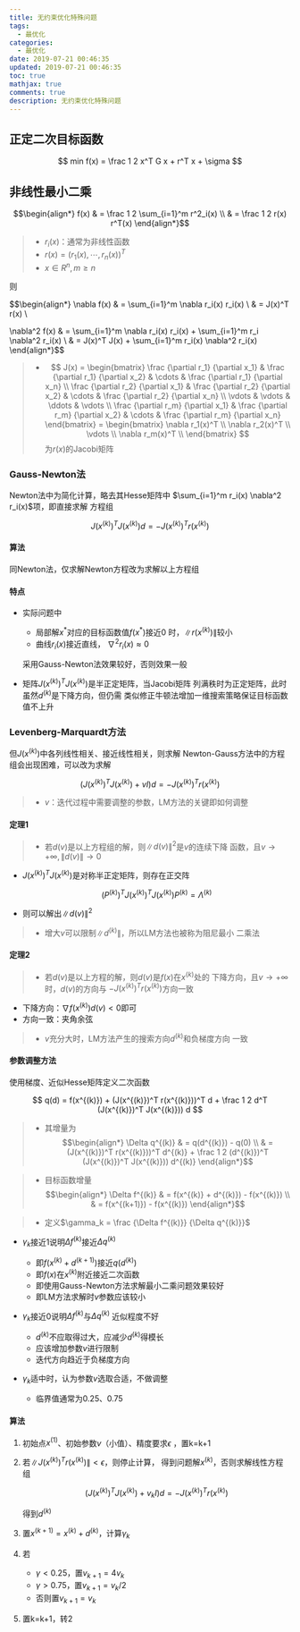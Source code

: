 ```yaml
---
title: 无约束优化特殊问题
tags:
  - 最优化
categories:
  - 最优化
date: 2019-07-21 00:46:35
updated: 2019-07-21 00:46:35
toc: true
mathjax: true
comments: true
description: 无约束优化特殊问题
---
```


##	正定二次目标函数

$$
min f(x) = \frac 1 2 x^T G x + r^T x + \sigma
$$

##	非线性最小二乘

$$\begin{align*}
f(x) & = \frac 1 2 \sum_{i=1}^m r^2_i(x) \\
& = \frac 1 2 r(x) r^T(x)
\end{align*}$$

> - $r_i(x)$：通常为非线性函数
> - $r(x) = (r_1(x), \cdots, r_n(x))^T$
> - $x \in R^n, m \geq n$

则

$$\begin{align*}
\nabla f(x) & = \sum_{i=1}^m \nabla r_i(x)
	r_i(x) \\
& = J(x)^T r(x) \\

\nabla^2 f(x) & = \sum_{i=1}^m \nabla r_i(x)
	r_i(x) + \sum_{i=1}^m r_i \nabla^2 r_i(x) \\
& = J(x)^T J(x) + \sum_{i=1}^m r_i(x) \nabla^2 r_i(x)
\end{align*}$$

> - $$
	J(x) = \begin{bmatrix}
	\frac {\partial r_1} {\partial x_1} &
		\frac {\partial r_1} {\partial x_2} & \cdots &
		\frac {\partial r_1} {\partial x_n} \\
	\frac {\partial r_2} {\partial x_1} &
		\frac {\partial r_2} {\partial x_2} & \cdots &
		\frac {\partial r_2} {\partial x_n} \\
	\vdots & \vdots & \ddots & \vdots \\
	\frac {\partial r_m} {\partial x_1} &
		\frac {\partial r_m} {\partial x_2} & \cdots &
		\frac {\partial r_m} {\partial x_n}
	\end{bmatrix}
	= \begin{bmatrix}
	\nabla r_1(x)^T \\
	\nabla r_2(x)^T \\
	\vdots \\
	\nabla r_m(x)^T \\
	\end{bmatrix}
	$$
	为$r(x)$的Jacobi矩阵

###	Gauss-Newton法

Newton法中为简化计算，略去其Hesse矩阵中
$\sum_{i=1}^m r_i(x) \nabla^2 r_i(x)$项，即直接求解
方程组

$$
J(x^{(k)})^T J(x^{(k)}) d = -J(x^{(k)})^T r(x^{(k)})
$$

####	算法

同Newton法，仅求解Newton方程改为求解以上方程组

####	特点

-	实际问题中

	-	局部解$x^{ * }$对应的目标函数值$f(x^{ * })$接近0
		时，$\|r(x^{(k)})\|$较小
	-	曲线$r_i(x)$接近直线，
		$\nabla^2 r_i(x) \approx 0$

	采用Gauss-Newton法效果较好，否则效果一般

-	矩阵$J(x^{(k)})^T J(x^{(k)})$是半正定矩阵，当Jacobi矩阵
	列满秩时为正定矩阵，此时虽然$d^{(k)}$是下降方向，但仍需
	类似修正牛顿法增加一维搜索策略保证目标函数值不上升

###	Levenberg-Marquardt方法

但$J(x^{(k)})$中各列线性相关、接近线性相关，则求解
Newton-Gauss方法中的方程组会出现困难，可以改为求解

$$
(J(x^{(k)})^T J(x^{(k)}) + vI) d = -J(x^{(k)})^T r(x^{(k)})
$$

> - $v$：迭代过程中需要调整的参数，LM方法的关键即如何调整

####	定理1

> - 若$d(v)$是以上方程组的解，则$\|d(v)\|^2$是$v$的连续下降
	函数，且$v \rightarrow +\infty, \|d(v)\| \rightarrow 0$

-	$J(x^{(k)})^T J(x^{(k)})$是对称半正定矩阵，则存在正交阵

	$$
	(P^{(k)})^T J(x^{(k)})^T J(x^{(k)}) P^{(k)} =
		\Lambda^{(k)}
	$$

-	则可以解出$\|d(v)\|^2$

> - 增大$v$可以限制$\|d^{(k)}\|$，所以LM方法也被称为阻尼最小
	二乘法

####	定理2

> - 若$d(v)$是以上方程的解，则$d(v)$是$f(x)$在$x^{(k)}$处的
	下降方向，且$v \rightarrow + \infty$时，$d(v)$的方向与
	$-J(x^{(k)})^T r(x^{(k)})$方向一致

-	下降方向：$\nabla f(x^{(k)}) d(v) < 0$即可
-	方向一致：夹角余弦

> - $v$充分大时，LM方法产生的搜索方向$d^{(k)}$和负梯度方向
	一致

####	参数调整方法

使用梯度、近似Hesse矩阵定义二次函数

$$
q(d) = f(x^{(k)}) + (J(x^{(k)})^T r(x^{(k)}))^T d +
	\frac 1 2 d^T (J(x^{(k)})^T J(x^{(k)})) d
$$

> - 其增量为
	$$\begin{align*}
	\Delta q^{(k)} & = q(d^{(k)}) - q(0) \\
	& = (J(x^{(k)})^T r(x^{(k)}))^T d^{(k)} + \frac 1 2
		(d^{(k)})^T (J(x^{(k)})^T J(x^{(k)})) d^{(k)}
	\end{align*}$$

> - 目标函数增量
	$$\begin{align*}
	\Delta f^{(k)} & = f(x^{(k)} + d^{(k)}) - f(x^{(k)}) \\
	& = f(x^{(k+1)}) - f(x^{(k)})
	\end{align*}$$

> - 定义$\gamma_k = \frac {\Delta f^{(k)}} {\Delta q^{(k)}}$

-	$\gamma_k$接近1说明$\Delta f^{(k)}$接近$\Delta q^{(k)}$

	-	即$f(x^{(k)} + d^{(k+1)})$接近$q(d^{(k)})$
	-	即$f(x)$在$x^{(k)}$附近接近二次函数
	-	即使用Gauss-Newton方法求解最小二乘问题效果较好
	-	即LM方法求解时$v$参数应该较小

-	$\gamma_k$接近0说明$\Delta f^{(k)}$与$\Delta q^{(k)}$
	近似程度不好

	-	$d^{(k)}$不应取得过大，应减少$d^{(k)}$得模长
	-	应该增加参数$v$进行限制
	-	迭代方向趋近于负梯度方向

-	$\gamma_k$适中时，认为参数$v$选取合适，不做调整
	-	临界值通常为0.25、0.75

####	算法

1.	初始点$x^{(1)}$、初始参数$v$（小值）、精度要求$\epsilon$
	，置k=k+1

2.	若$\|J(x^{(k)})^T r(x^{(k)})\| < \epsilon$，则停止计算，
	得到问题解$x^{(k)}$，否则求解线性方程组

	$$
	(J(x^{(k)})^T J(x^{(k)}) + v_kI) d = -J(x^{(k)})^T
		r(x^{(k)})
	$$

	得到$d^{(k)}$

3.	置$x^{(k+1)} = x^{(k)} + d^{(k)}$，计算$\gamma_k$

4.	若
	-	$\gamma < 0.25$，置$v_{k+1} = 4 v_k$
	-	$\gamma > 0.75$，置$v_{k+1} = v_k / 2$
	-	否则置$v_{k+1} = v_k$

5.	置k=k+1，转2

